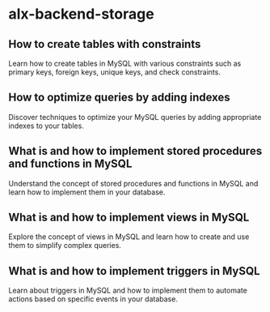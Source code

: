 # alx-backend-storage
## How to create tables with constraints
Learn how to create tables in MySQL with various constraints such as primary keys, foreign keys, unique keys, and check constraints.

## How to optimize queries by adding indexes
Discover techniques to optimize your MySQL queries by adding appropriate indexes to your tables.

## What is and how to implement stored procedures and functions in MySQL
Understand the concept of stored procedures and functions in MySQL and learn how to implement them in your database.

## What is and how to implement views in MySQL
Explore the concept of views in MySQL and learn how to create and use them to simplify complex queries.

## What is and how to implement triggers in MySQL
Learn about triggers in MySQL and how to implement them to automate actions based on specific events in your database.